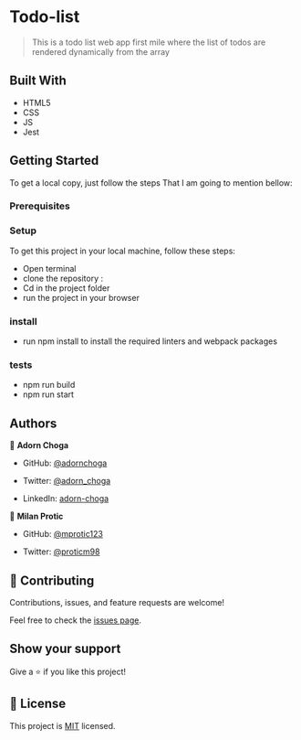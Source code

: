 # Todo-list

> This is a todo list web app first mile 
> where the list of todos are rendered dynamically 
> from the array   


## Built With

- HTML5 
- CSS
- JS 
- Jest


## Getting Started
To get a local copy, just follow the steps That I am going to mention bellow:

### Prerequisites

### Setup
To get this project in your local machine, follow these steps:
- Open terminal 
- clone the repository :
- Cd in the project folder
- run the project in your browser

### install
 - run npm install to install the required linters and webpack packages 

 ### tests
 - npm run build
 - npm run start 

## Authors

👤 **Adorn Choga**

- GitHub: [@adornchoga](https://github.com/AdornChoga)

- Twitter: [@adorn_choga](https://twitter.com/adorn_choga)

- LinkedIn: [adorn-choga](https://www.linkedin.com/in/adorn-choga-076024201/)


👤 **Milan Protic**

- GitHub: [@mprotic123](https://github.com/mprotic123)

- Twitter: [@proticm98](https://twitter.com/proticm98)


## 🤝 Contributing

Contributions, issues, and feature requests are welcome!

Feel free to check the [issues page](../../issues/).

## Show your support

Give a ⭐️ if you like this project!


## 📝 License

This project is [MIT](./MIT.md) licensed.
